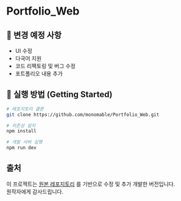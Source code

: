 # Portfolio_Web


## 📌 변경 예정 사항
- UI 수정
- 다국어 지원
- 코드 리팩토링 및 버그 수정
- 포트폴리오 내용 추가


## 🚀 실행 방법 (Getting Started)
```bash
# 레포지토리 클론
git clone https://github.com/monomable/Portfolio_Web.git

# 의존성 설치
npm install

# 개발 서버 실행
npm run dev
```


## 출처

이 프로젝트는 [원본 레포지토리](https://github.com/namanbarkiya/minimal-next-portfolio) 를 기반으로 수정 및 추가 개발한 버전입니다.  
원작자에게 감사드립니다.
